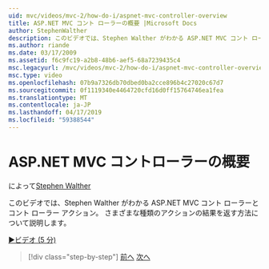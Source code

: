 ```yaml
---
uid: mvc/videos/mvc-2/how-do-i/aspnet-mvc-controller-overview
title: ASP.NET MVC コント ローラーの概要 |Microsoft Docs
author: StephenWalther
description: このビデオでは、Stephen Walther がわかる ASP.NET MVC コント ローラーとコント ローラー アクション。 さまざまな種類のアクションの結果を返す方法について説明します。
ms.author: riande
ms.date: 03/17/2009
ms.assetid: f6c9fc19-a2b8-48b6-aef5-68a7239435c4
msc.legacyurl: /mvc/videos/mvc-2/how-do-i/aspnet-mvc-controller-overview
msc.type: video
ms.openlocfilehash: 07b9a7326db70dbed0ba2cce896b4c27020c67d7
ms.sourcegitcommit: 0f1119340e4464720cfd16d0ff15764746ea1fea
ms.translationtype: MT
ms.contentlocale: ja-JP
ms.lasthandoff: 04/17/2019
ms.locfileid: "59388544"
---
```

# <a name="aspnet-mvc-controller-overview"></a>ASP.NET MVC コントローラーの概要

によって[Stephen Walther](https://github.com/StephenWalther)

このビデオでは、Stephen Walther がわかる ASP.NET MVC コント ローラーとコント ローラー アクション。 さまざまな種類のアクションの結果を返す方法について説明します。

[&#9654;ビデオ (5 分)](https://channel9.msdn.com/Blogs/ASP-NET-Site-Videos/aspnet-mvc-controller-overview)

> [!div class="step-by-step"]
> [前へ](understanding-models-views-and-controllers.md)
> [次へ](understanding-controllers-controller-actions-and-action-results.md)
